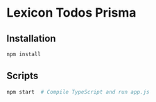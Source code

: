 # Lexicon Todos Prisma

## Installation

```bash
npm install
```

## Scripts

```bash
npm start  # Compile TypeScript and run app.js
```
